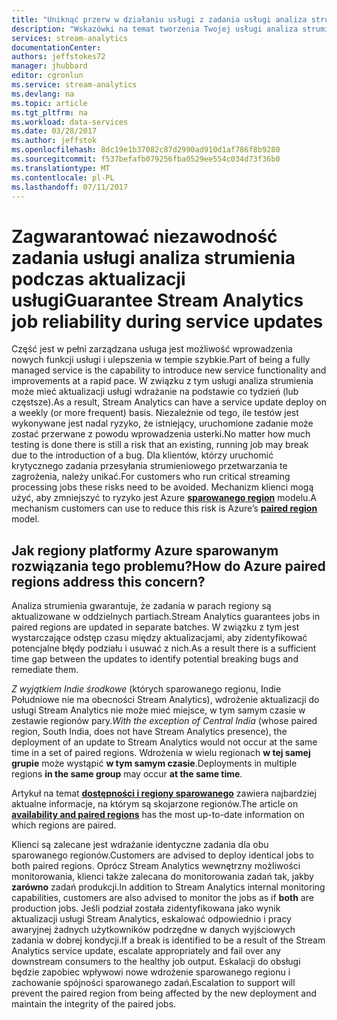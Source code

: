 ```yaml
---
title: "Uniknąć przerw w działaniu usługi z zadania usługi analiza strumienia Azure | Dokumentacja firmy Microsoft"
description: "Wskazówki na temat tworzenia Twojej usługi analiza strumienia zadań uaktualniania odporność."
services: stream-analytics
documentationCenter: 
authors: jeffstokes72
manager: jhubbard
editor: cgronlun
ms.service: stream-analytics
ms.devlang: na
ms.topic: article
ms.tgt_pltfrm: na
ms.workload: data-services
ms.date: 03/28/2017
ms.author: jeffstok
ms.openlocfilehash: 8dc19e1b37082c87d2990ad910d1af786f8b9280
ms.sourcegitcommit: f537befafb079256fba0529ee554c034d73f36b0
ms.translationtype: MT
ms.contentlocale: pl-PL
ms.lasthandoff: 07/11/2017
---
```

# <a name="guarantee-stream-analytics-job-reliability-during-service-updates"></a><span data-ttu-id="1733d-103">Zagwarantować niezawodność zadania usługi analiza strumienia podczas aktualizacji usługi</span><span class="sxs-lookup"><span data-stu-id="1733d-103">Guarantee Stream Analytics job reliability during service updates</span></span>

<span data-ttu-id="1733d-104">Część jest w pełni zarządzana usługa jest możliwość wprowadzenia nowych funkcji usługi i ulepszenia w tempie szybkie.</span><span class="sxs-lookup"><span data-stu-id="1733d-104">Part of being a fully managed service is the capability to introduce new service functionality and improvements at a rapid pace.</span></span> <span data-ttu-id="1733d-105">W związku z tym usługi analiza strumienia może mieć aktualizacji usługi wdrażanie na podstawie co tydzień (lub częstsze).</span><span class="sxs-lookup"><span data-stu-id="1733d-105">As a result, Stream Analytics can have a service update deploy on a weekly (or more frequent) basis.</span></span> <span data-ttu-id="1733d-106">Niezależnie od tego, ile testów jest wykonywane jest nadal ryzyko, że istniejący, uruchomione zadanie może zostać przerwane z powodu wprowadzenia usterki.</span><span class="sxs-lookup"><span data-stu-id="1733d-106">No matter how much testing is done there is still a risk that an existing, running job may break due to the introduction of a bug.</span></span> <span data-ttu-id="1733d-107">Dla klientów, którzy uruchomić krytycznego zadania przesyłania strumieniowego przetwarzania te zagrożenia, należy unikać.</span><span class="sxs-lookup"><span data-stu-id="1733d-107">For customers who run critical streaming processing jobs these risks need to be avoided.</span></span> <span data-ttu-id="1733d-108">Mechanizm klienci mogą użyć, aby zmniejszyć to ryzyko jest Azure  **[sparowanego region](https://docs.microsoft.com/azure/best-practices-availability-paired-regions)**  modelu.</span><span class="sxs-lookup"><span data-stu-id="1733d-108">A mechanism customers can use to reduce this risk is Azure’s **[paired region](https://docs.microsoft.com/azure/best-practices-availability-paired-regions)** model.</span></span> 

## <a name="how-do-azure-paired-regions-address-this-concern"></a><span data-ttu-id="1733d-109">Jak regiony platformy Azure sparowanym rozwiązania tego problemu?</span><span class="sxs-lookup"><span data-stu-id="1733d-109">How do Azure paired regions address this concern?</span></span>

<span data-ttu-id="1733d-110">Analiza strumienia gwarantuje, że zadania w parach regiony są aktualizowane w oddzielnych partiach.</span><span class="sxs-lookup"><span data-stu-id="1733d-110">Stream Analytics guarantees jobs in paired regions are updated in separate batches.</span></span> <span data-ttu-id="1733d-111">W związku z tym jest wystarczające odstęp czasu między aktualizacjami, aby zidentyfikować potencjalne błędy podziału i usuwać z nich.</span><span class="sxs-lookup"><span data-stu-id="1733d-111">As a result there is a sufficient time gap between the updates to identify potential breaking bugs and remediate them.</span></span>

<span data-ttu-id="1733d-112">_Z wyjątkiem Indie środkowe_ (których sparowanego regionu, Indie Południowe nie ma obecności Stream Analytics), wdrożenie aktualizacji do usługi Stream Analytics nie może mieć miejsce, w tym samym czasie w zestawie regionów pary.</span><span class="sxs-lookup"><span data-stu-id="1733d-112">_With the exception of Central India_ (whose paired region, South India, does not have Stream Analytics presence), the deployment of an update to Stream Analytics would not occur at the same time in a set of paired regions.</span></span> <span data-ttu-id="1733d-113">Wdrożenia w wielu regionach **w tej samej grupie** może wystąpić **w tym samym czasie**.</span><span class="sxs-lookup"><span data-stu-id="1733d-113">Deployments in multiple regions **in the same group** may occur **at the same time**.</span></span>

<span data-ttu-id="1733d-114">Artykuł na temat  **[dostępności i regiony sparowanego](https://docs.microsoft.com/azure/best-practices-availability-paired-regions)**  zawiera najbardziej aktualne informacje, na którym są skojarzone regionów.</span><span class="sxs-lookup"><span data-stu-id="1733d-114">The article on **[availability and paired regions](https://docs.microsoft.com/azure/best-practices-availability-paired-regions)** has the most up-to-date information on which regions are paired.</span></span>

<span data-ttu-id="1733d-115">Klienci są zalecane jest wdrażanie identyczne zadania dla obu sparowanego regionów.</span><span class="sxs-lookup"><span data-stu-id="1733d-115">Customers are advised to deploy identical jobs to both paired regions.</span></span> <span data-ttu-id="1733d-116">Oprócz Stream Analytics wewnętrzny możliwości monitorowania, klienci także zalecana do monitorowania zadań tak, jakby **zarówno** zadań produkcji.</span><span class="sxs-lookup"><span data-stu-id="1733d-116">In addition to Stream Analytics internal monitoring capabilities, customers are also advised to monitor the jobs as if **both** are production jobs.</span></span> <span data-ttu-id="1733d-117">Jeśli podział została zidentyfikowana jako wynik aktualizacji usługi Stream Analytics, eskalować odpowiednio i pracy awaryjnej żadnych użytkowników podrzędne w danych wyjściowych zadania w dobrej kondycji.</span><span class="sxs-lookup"><span data-stu-id="1733d-117">If a break is identified to be a result of the Stream Analytics service update, escalate appropriately and fail over any downstream consumers to the healthy job output.</span></span> <span data-ttu-id="1733d-118">Eskalacji do obsługi będzie zapobiec wpływowi nowe wdrożenie sparowanego regionu i zachowanie spójności sparowanego zadań.</span><span class="sxs-lookup"><span data-stu-id="1733d-118">Escalation to support will prevent the paired region from being affected by the new deployment and maintain the integrity of the paired jobs.</span></span>
